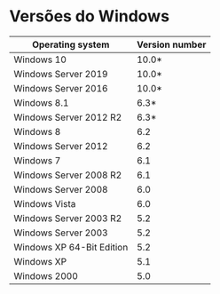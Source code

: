 # Versões do Windows

| Operating system          | Version number |
|---------------------------|----------------|
| Windows 10                | 10.0*          |
| Windows Server 2019       | 10.0*          |
| Windows Server 2016       | 10.0*          |
| Windows 8.1               | 6.3*           |
| Windows Server 2012 R2    | 6.3*           |
| Windows 8                 | 6.2            |
| Windows Server 2012       | 6.2            |
| Windows 7                 | 6.1            |
| Windows Server 2008 R2    | 6.1            |
| Windows Server 2008       | 6.0            |
| Windows Vista             | 6.0            |
| Windows Server 2003 R2    | 5.2            |
| Windows Server 2003       | 5.2            |
| Windows XP 64-Bit Edition | 5.2            |
| Windows XP                | 5.1            |
| Windows 2000              | 5.0            |